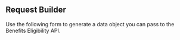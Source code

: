 ## Request Builder

Use the following form to generate a data object you can pass to the Benefits Eligibility API.